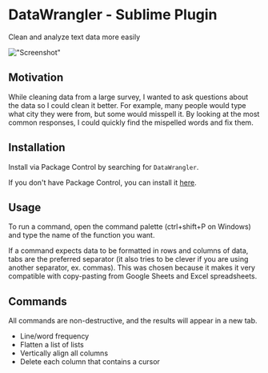 # DataWrangler - Sublime Plugin
Clean and analyze text data more easily

!["Screenshot"](https://raw.github.com/AlexLamson/DataWrangler/master/screenshots/demo.gif "Screenshot")


## Motivation
While cleaning data from a large survey, I wanted to ask questions about the data so I could clean it better.
For example, many people would type what city they were from, but some would misspell it. By looking at the most common responses, I could quickly find the mispelled words and fix them.

## Installation
Install via Package Control by searching for `DataWrangler`.

If you don't have Package Control, you can install it [here](https://packagecontrol.io/installation).


## Usage
To run a command, open the command palette (ctrl+shift+P on Windows) and type the name of the function you want.

If a command expects data to be formatted in rows and columns of data, tabs are the preferred separator (it also tries to be clever if you are using another separator, ex. commas). This was chosen because it makes it very compatible with copy-pasting from Google Sheets and Excel spreadsheets.


## Commands
All commands are non-destructive, and the results will appear in a new tab.
 * Line/word frequency
 * Flatten a list of lists
 * Vertically align all columns
 * Delete each column that contains a cursor
